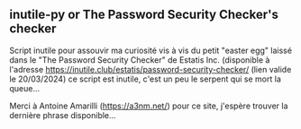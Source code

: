 ## inutile-py or The Password Security Checker's checker

Script inutile pour assouvir ma curiosité vis à vis du petit "easter egg" laissé dans le "The Password Security Checker" de Estatis Inc. (disponible à l'adresse https://inutile.club/estatis/password-security-checker/ (lien valide le 20/03/2024)
ce script est inutile, c'est un peu le serpent qui se mort la queue...

Merci à Antoine Amarilli (https://a3nm.net/) pour ce site, j'espère trouver la dernière phrase disponible...
